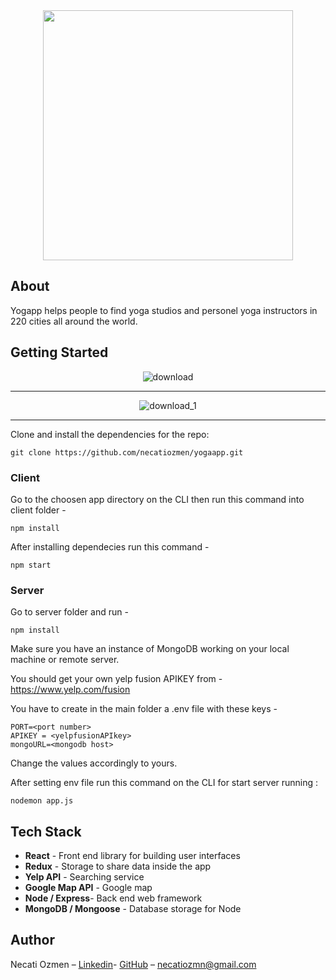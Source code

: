 

<div align="center">
 <img width= "400px" src="https://preview.ibb.co/no0DD8/logo01.png" ></img>
</div>

<!-- <a href="https://ibb.co/dB2h6T"><img src="https://preview.ibb.co/no0DD8/logo01.png" alt="logo01" border="0"></a>
src="https://cdn.pixabay.com/photo/2017/08/16/17/16/flower-of-life-2648527__340.png" -->
## About
Yogapp helps people to find yoga studios and personel yoga instructors in 220 cities all around the world.



## Getting Started


<div align="center">
 <img src="https://preview.ibb.co/iSqFd8/Screen_Shot_2018_05_20_at_22_28_07.png" alt="download">
 </div>

<hr>

<div align="center">
 <img src="https://preview.ibb.co/erN3gT/Screen_Shot_2018_05_20_at_21_57_42.png" alt="download_1" border="0">
</div>
<hr>


Clone and install the dependencies for the repo:

`git clone https://github.com/necatiozmen/yogaapp.git`





### Client


Go to the choosen app directory on the CLI then run this command into client folder -

`npm install`

After installing dependecies run this command -

`npm start`



### Server

Go to server folder and run -

`npm install`


Make sure you have an instance of MongoDB working on your local machine or remote server.

You should get your own yelp fusion APIKEY from -
https://www.yelp.com/fusion

You have to create in the main folder a .env file with these keys -


 <div >

```dotenv
PORT=<port number>
APIKEY = <yelpfusionAPIkey>
mongoURL=<mongodb host>
```


</div>

Change the values accordingly to yours.

After setting env file run this command on the CLI for start server running :

`nodemon app.js`


## Tech Stack

* **React** - Front end library for building user interfaces
* **Redux** - Storage to share data inside the app
* **Yelp API** - Searching service
* **Google Map API** - Google map
* **Node / Express**- Back end web framework
* **MongoDB / Mongoose** - Database storage for Node



## Author

Necati Ozmen – [Linkedin](https://www.linkedin.com/in/necatiozmen)- [GitHub](https://github.com/necatiozmen) – necatiozmn@gmail.com
